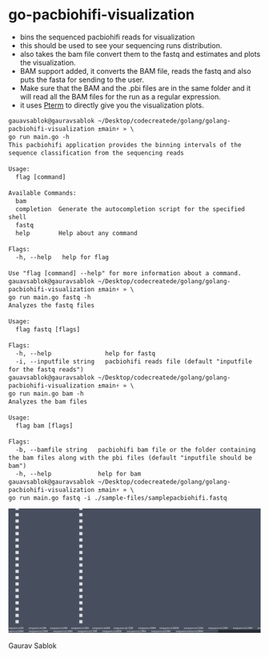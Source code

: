 # go-pacbiohifi-visualization

- bins the sequenced pacbiohifi reads for visualization
- this should be used to see your sequencing runs distribution.
- also takes the bam file convert them to the fastq and estimates and plots the visualization.
- BAM support added, it converts the BAM file, reads the fastq and also puts the fasta for sending to the user.
- Make sure that the BAM and the .pbi files are in the same folder and it will read all the BAM files for the run as a regular expression. 
- it uses [Pterm](https://github.com/pterm/pterm) to directly give you the visualization plots.

```
gauavsablok@gauravsablok ~/Desktop/codecreatede/golang/golang-pacbiohifi-visualization ±main⚡ » \
go run main.go -h
This pacbiohifi application provides the binning intervals of the sequence classification from the sequencing reads

Usage:
  flag [command]

Available Commands:
  bam
  completion  Generate the autocompletion script for the specified shell
  fastq
  help        Help about any command

Flags:
  -h, --help   help for flag

Use "flag [command] --help" for more information about a command.
gauavsablok@gauravsablok ~/Desktop/codecreatede/golang/golang-pacbiohifi-visualization ±main⚡ » \
go run main.go fastq -h
Analyzes the fastq files

Usage:
  flag fastq [flags]

Flags:
  -h, --help               help for fastq
  -i, --inputfile string   pacbiohifi reads file (default "inputfile for the fastq reads")
gauavsablok@gauravsablok ~/Desktop/codecreatede/golang/golang-pacbiohifi-visualization ±main⚡ » \
go run main.go bam -h
Analyzes the bam files

Usage:
  flag bam [flags]

Flags:
  -b, --bamfile string   pacbiohifi bam file or the folder containing the bam files along with the pbi files (default "inputfile should be bam")
  -h, --help             help for bam
gauavsablok@gauravsablok ~/Desktop/codecreatede/golang/golang-pacbiohifi-visualization ±main⚡ » \
go run main.go fastq -i ./sample-files/samplepacbiohifi.fastq

```

![](https://github.com/codecreatede/go-pacbiohifi-visualization/blob/main/go-pacbiohifivisualization.png)

Gaurav Sablok
